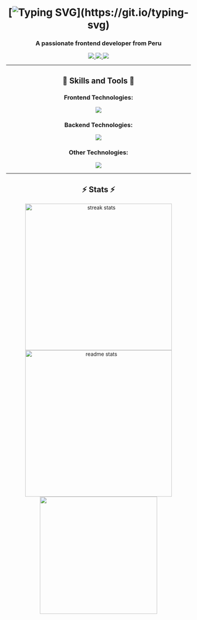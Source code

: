 <div align="center">
  <!-- <h1 align="center">
      <img src="https://readme-typing-svg.herokuapp.com?font=Righteous&size=40&pause=3000&center=true&vCenter=true&repeat=true&random=false&width=500&height=70&lines=Hi+There!+%F0%9F%91%8B;I'm+Julio+Ucharima!" alt="Typing SVG" />
  </h1> -->

# [![Typing SVG](https://readme-typing-svg.herokuapp.com?font=Righteous&size=35&pause=3000&center=true&vCenter=true&random=false&repeat=true&width=500&height=70&lines=Hi+There!+%F0%9F%91%8B;I'm+Julio+Ucharima!)](https://git.io/typing-svg)

  <h3 align="center">A passionate frontend developer from Peru</h3>

  <div align="center">
    <a href="mailto:julioucharima89@gmail.com">
      <img src="https://img.shields.io/badge/Gmail-333333?style=for-the-badge&logo=gmail&logoColor=red" />
    </a>
    <a href="https://www.linkedin.com/in/julio-angel-ucharima-ortiz-05a994221/" target="_blank">
      <img src="https://img.shields.io/badge/LinkedIn-0077B5?style=for-the-badge&logo=linkedin&logoColor=white"/>
    </a>
    <a href="https://github.com/AngelOU20" target="_blank">
      <img src="https://img.shields.io/badge/Portfolio-FF5722?style=for-the-badge&logo=todoist&logoColor=white"/>
    </a>
  </div>
</div>

---

<h2 align="center">🚀 Skills and Tools 🚀</h2>

<div align="center">
  <h3>Frontend Technologies: </h3>
    <img src="https://skillicons.dev/icons?i=react,redux,javascript,typescript,mui,html,css,tailwind,bootstrap,vite" />
  <h3>Backend Technologies: </h3>
    <img src="https://skillicons.dev/icons?i=nodejs,express,java,dotnet,cs" />
  <h3>Other Technologies:</h3>
    <img src="https://skillicons.dev/icons?i=figma,git,postman,firebase,mongodb,mysql,postgresql" />
</div>

---

<h2 align="center">⚡ Stats ⚡</h2>

<div align="center">
  <img width=400 src="https://github-readme-streak-stats-salesp07.vercel.app/?user=AngelOU20&count_private=true&theme=react&border_radius=10" alt="streak stats"/>
  <img width=400 src="https://github-readme-stats-salesp07.vercel.app/api?username=AngelOU20&count_private=true&show_icons=true&theme=react&rank_icon=github&border_radius=10" alt="readme stats" />
  <br>
  <img width=320 src="https://github-readme-stats.vercel.app/api/top-langs/?username=AngelOU20&layout=compact&theme=react&border_radius=10" />
</div>
